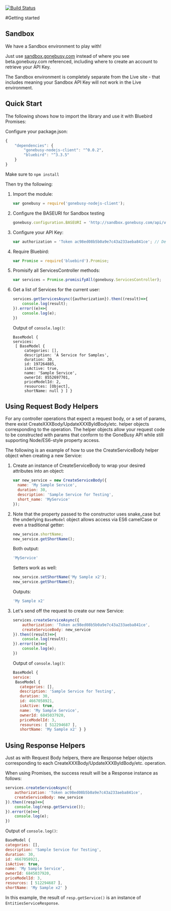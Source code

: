 [![Build Status](https://travis-ci.org/gonebusy/gonebusy-nodejs-client.svg?branch=master)](https://travis-ci.org/gonebusy/gonebusy-nodejs-client)

#Getting started

## Sandbox

We have a Sandbox environment to play with!

Just use [sandbox.gonebusy.com](http://sandbox.gonebusy.com) instead of where you see beta.gonebusy.com referenced, including where to create an account to retrieve your API Key.

The Sandbox environment is completely separate from the Live site - that includes meaning your Sandbox API Key will not work in the Live environment.

## Quick Start

The following shows how to import the library and use it with Bluebird Promises:

Configure your package.json:

```js
{
    "dependencies": {
        "gonebusy-nodejs-client": "^0.0.2",
        "bluebird": "^3.3.5"
    }
}
```

Make sure to ```npm install```

Then try the following:

1. Import the module:

    ```js
    var gonebusy = require('gonebusy-nodejs-client');
    ```

1. Configure the BASEURI for Sandbox testing

    ```js
    gonebusy.configuration.BASEURI = 'http://sandbox.gonebusy.com/api/v1';
    ```
    
1. Configure your API Key:

    ```js
    var authorization = 'Token ac98ed08b5b0a9e7c43a233aeba841ce'; // Default Sandbox token
    ```

1. Require Bluebird:

    ```js
    var Promise = require('bluebird').Promise;
    ```
    
1. Promisify all ServicesController methods:

    ```js
    var services = Promise.promisifyAll(gonebusy.ServicesController);
    ```

1. Get a list of Services for the current user:

    ```js
    services.getServicesAsync({authorization}).then((result)=>{
        console.log(result);
    }).error((e)=>{
        console.log(e);
    })
    ```
    
    Output of `console.log()`:
    ```
    BaseModel {
    services: 
     [ BaseModel {
         categories: [],
         description: 'A Service for Samples',
         duration: 30,
         id: 197264885,
         isActive: true,
         name: 'Sample Service',
         ownerId: 8552697701,
         priceModelId: 2,
         resources: [Object],
         shortName: null } ] }
   ```
   
## Using Request Body Helpers

For any controller operations that expect a request body, or a set of params, there exist CreateXXXBody/UpdateXXXByIdBody/etc. helper objects corresponding to the operation.  The helper objects allow your request code to be constructed with params that conform to the GoneBusy API while still supporting Node/ES6-style property access.

The following is an example of how to use the CreateServiceBody helper object when creating a new Service:

1. Create an instance of CreateServiceBody to wrap your desired attributes into an object:

    ```js
    var new_service = new CreateServiceBody({
      name: 'My Sample Service',
      duration: 30,
      description: 'Sample Service for Testing',
      short_name: 'MyService'
    });
    ```
    
2. Note that the property passed to the constructor uses snake_case but the underlying `BaseModel` object allows access via ES6 camelCase or even a traditional getter:

    ```js
    new_service.shortName;
    new_service.getShortName();
    ```
    
    Both output:
    ```js
    'MyService'
    ```
    
    Setters work as well:
    ```js
    new_service.setShortName('My Sample x2');
    new_service.getShortName();
    ```
    
    Outputs:
    ```js
    'My Sample x2'
    ```
    
3. Let's send off the request to create our new Service:

    ```js
    services.createServiceAsync({
        authorization: 'Token ac98ed08b5b0a9e7c43a233aeba841ce',
        createServiceBody: new_service
    }).then((result)=>{
        console.log(result);
    }).error((e)=>{
        console.log(e);
    })
    ```
    
    Output of `console.log()`:
    ```js
    BaseModel {
    service: 
     BaseModel {
       categories: [],
       description: 'Sample Service for Testing',
       duration: 30,
       id: 4667058921,
       isActive: true,
       name: 'My Sample Service',
       ownerId: 6845037920,
       priceModelId: 3,
       resources: [ 512294687 ],
       shortName: 'My Sample x2' } }
    ```
    
## Using Response Helpers

Just as with Request Body helpers, there are Response helper objects corresponding to each CreateXXXBody/UpdateXXXByIdBody/etc. operation.  

When using Promises, the success result will be a Response instance as follows:

```js
services.createServiceAsync({
    authorization: 'Token ac98ed08b5b0a9e7c43a233aeba841ce',
    createServiceBody: new_service
}).then((resp)=>{
    console.log(resp.getService());
}).error((e)=>{
    console.log(e);
})
```

Output of `console.log()`:
```js
BaseModel {
categories: [],
description: 'Sample Service for Testing',
duration: 30,
id: 4667058921,
isActive: true,
name: 'My Sample Service',
ownerId: 6845037920,
priceModelId: 3,
resources: [ 512294687 ],
shortName: 'My Sample x2' }
```

In this example, the result of `resp.getService()` is an instance of `EntitiesServiceResponse`.
